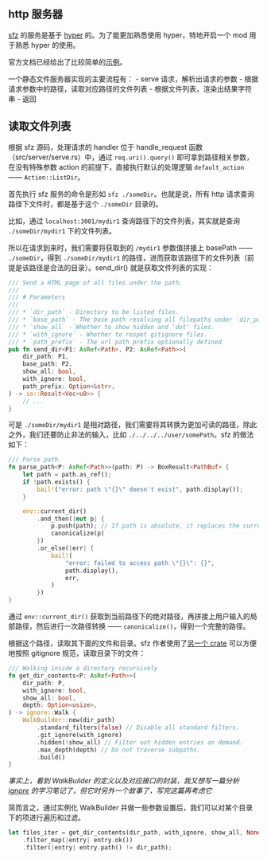 ## http 服务器
[sfz](https://github.com/weihanglo/sfz) 的服务是基于 [hyper](https://github.com/hyperium/hyper) 的。为了能更加熟悉使用 hyper，特地开启一个 mod 用于熟悉 hyper 的使用。

官方文档已经给出了比较简单的[示例](https://hyper.rs/guides/server/hello-world/)。

一个静态文件服务器实现的主要流程有：
    - serve 请求，解析出请求的参数
    - 根据请求参数中的路径，读取对应路径的文件列表
    - 根据文件列表，渲染出结果字符串
    - 返回

## 读取文件列表
根据 sfz 源码，处理请求的 handler 位于 handle_request 函数（src/server/serve.rs）中，通过 `req.uri().query()` 即可拿到路径相关参数，在没有特殊参数 action 的前提下，直接执行默认的处理逻辑 `default_action` —— `Action::ListDir`。

首先执行 sfz 服务的命令是形如 `sfz ./someDir`。也就是说，所有 http 请求查询路径下文件时，都是基于这个 `./someDir` 目录的。

比如，通过 `localhost:3001/mydir1` 查询路径下的文件列表，其实就是查询 `./someDir/mydir1` 下的文件列表。

所以在请求到来时，我们需要将获取到的 `/mydir1` 参数值拼接上 basePath —— `./someDir`，得到 `./someDir/mydir1` 的路径，进而获取该路径下的文件列表（前提是该路径是合法的目录）。send_dir() 就是获取文件列表的实现：

```rust
/// Send a HTML page of all files under the path.
///
/// # Parameters
///
/// * `dir_path` - Directory to be listed files.
/// * `base_path` - The base path resolving all filepaths under `dir_path`.
/// * `show_all` - Whether to show hidden and 'dot' files.
/// * `with_ignore` - Whether to respet gitignore files.
/// * `path_prefix` - The url path prefix optionally defined
pub fn send_dir<P1: AsRef<Path>, P2: AsRef<Path>>(
    dir_path: P1,
    base_path: P2,
    show_all: bool,
    with_ignore: bool,
    path_prefix: Option<&str>,
) -> io::Result<Vec<u8>> {
    // ...
}
```

可是 `./someDir/mydir1` 是相对路径，我们需要将其转换为更加可读的路径，除此之外，我们还要防止非法的输入，比如 `./../../../user/somePath`。sfz 的做法如下：

```rust
/// Parse path.
fn parse_path<P: AsRef<Path>>(path: P) -> BoxResult<PathBuf> {
    let path = path.as_ref();
    if !path.exists() {
        bail!("error: path \"{}\" doesn't exist", path.display());
    }

    env::current_dir()
        .and_then(|mut p| {
            p.push(path); // If path is absolute, it replaces the current path.
            canonicalize(p)
        })
        .or_else(|err| {
            bail!(
                "error: failed to access path \"{}\": {}",
                path.display(),
                err,
            )
        })
}
```

通过 `env::current_dir()` 获取到当前路径下的绝对路径，再拼接上用户输入的局部路径，然后进行一次路径转换 —— `canonicalize()`，得到一个完整的路径。

根据这个路径，读取其下面的文件和目录。sfz 作者使用了[另一个 crate](https://crates.io/crates/ignore) 可以方便地按照 gitignore 规范，读取目录下的文件：

```rust
/// Walking inside a directory recursively
fn get_dir_contents<P: AsRef<Path>>(
    dir_path: P,
    with_ignore: bool,
    show_all: bool,
    depth: Option<usize>,
) -> ignore::Walk {
    WalkBuilder::new(dir_path)
        .standard_filters(false) // Disable all standard filters.
        .git_ignore(with_ignore)
        .hidden(!show_all) // Filter out hidden entries on demand.
        .max_depth(depth) // Do not traverse subpaths.
        .build()
}
```

_事实上，看到 WalkBuilder 的定义以及对应接口的封装，我又想写一篇分析 [ignore](https://crates.io/crates/ignore) 的学习笔记了，但它时另外一个故事了，写完这篇再考虑它_

简而言之，通过实例化 WalkBuilder 并做一些参数设置后，我们可以对某个目录下的项进行遍历和过滤。

```rust
let files_iter = get_dir_contents(dir_path, with_ignore, show_all, None)
    .filter_map(|entry| entry.ok())
    .filter(|entry| entry.path() != dir_path);
```


